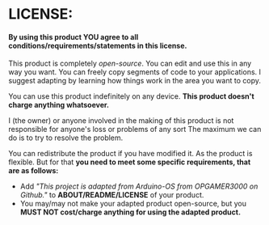 # LICENSE:

#### By using this product **YOU** agree to all conditions/requirements/statements in this license.

This product is completely *open-source*. You can edit and use this in any way you want. You can freely copy segments of code to your applications. I suggest adapting by learning how things work in the area you want to copy.

You can use this product indefinitely on any device. **This product doesn't charge anything whatsoever.**

I (the owner) or anyone involved in the making of this product is not responsible for anyone's loss or problems of any sort
The maximum we can do is to try to resolve the problem.

You can redistribute the product if you have modified it. As the product is flexible.
But for that **you need to meet some specific requirements, that are as follows:**

- Add *"This project is adapted from Arduino-OS from OPGAMER3000 on Github."* to **ABOUT/README/LICENSE** of your product.
- You may/may not make your adapted product open-source, but you **MUST NOT cost/charge anything for using the adapted product.**